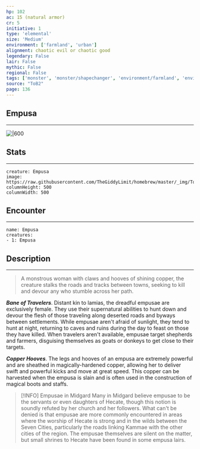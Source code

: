 ```yaml
---
hp: 102
ac: 15 (natural armor)
cr: 5
initiative: 1
type: 'elemental'    
size: 'Medium'
environment: ['farmland', 'urban']
alignment: chaotic evil or chaotic good
legendary: False
lair: False
mythic: False
regional: False
tags: ['monster', 'monster/shapechanger', 'environment/farmland', 'environment/urban']
source: "ToB2"
page: 136
---
```


## Empusa
---

![|600](https://raw.githubusercontent.com/TheGiddyLimit/homebrew/master/_img/ToB2/creature/Empusa.webp)

## Stats
---

```statblock
creature: Empusa
image: https://raw.githubusercontent.com/TheGiddyLimit/homebrew/master/_img/ToB2/creature/token/Empusa%20%28Token%29.png
columnHeight: 500
columnWidth: 500
```

## Encounter
---

```encounter-table
name: Empusa
creatures:
- 1: Empusa
```

## Description
---
>A monstrous woman with claws and hooves of shining copper, the creature stalks the roads and tracks between towns, seeking to kill and devour any who stumble across her path.

**_Bane of Travelers_**. Distant kin to lamias, the dreadful empusae are exclusively female. They use their supernatural abilities to hunt down and devour the flesh of those traveling along deserted roads and byways between settlements. While empusae aren't afraid of sunlight, they tend to hunt at night, returning to caves and ruins during the day to feast on those they have killed. When travelers aren't available, empusae target shepherds and farmers, disguising themselves as goats or donkeys to get close to their targets.

**_Copper Hooves_**. The legs and hooves of an empusa are extremely powerful and are sheathed in magically-hardened copper, allowing her to deliver swift and powerful kicks and move at great speed. This copper can be harvested when the empusa is slain and is often used in the construction of magical boots and staffs.


> [!INFO] Empusae in Midgard
>Many in Midgard believe empusae to be the servants or even daughters of Hecate, though this notion is soundly refuted by her church and her followers. What can't be denied is that empusae are more commonly encountered in areas where the worship of Hecate is strong and in the wilds between the Seven Cities, particularly the roads linking Kammae with the other cities of the region. The empusae themselves are silent on the matter, but small shrines to Hecate have been found in some empusa lairs.




